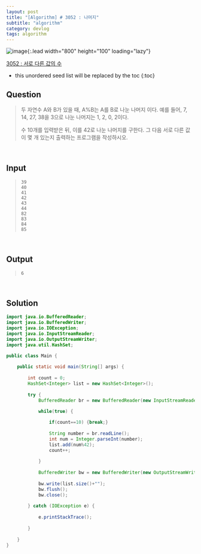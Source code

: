 ```yaml
---
layout: post
title: "[Algorithm] # 3052 : 나머지"
subtitle: "algorithm"
category: devlog
tags: algorithm
---
```


![image](https://d2gd6pc034wcta.cloudfront.net/images/logo@2x.png){:.lead width="800" height="100" loading="lazy"}

[3052 : 서로 다른 값의 수](https://www.acmicpc.net/problem/3052)

<!--more-->

* this unordered seed list will be replaced by the toc
{:toc}
## Question

> 두 자연수 A와 B가 있을 때, A%B는 A를 B로 나눈 나머지 이다. 예를 들어, 7, 14, 27, 38을 3으로 나눈 나머지는 1, 2, 0, 2이다. 
>
> 수 10개를 입력받은 뒤, 이를 42로 나눈 나머지를 구한다. 그 다음 서로 다른 값이 몇 개 있는지 출력하는 프로그램을 작성하시오.

<br>

## Input

> ```
> 39
> 40
> 41
> 42
> 43
> 44
> 82
> 83
> 84
> 85
> ```

<br>

## Output

>```
>6
>```

<br>

## Solution

```java
import java.io.BufferedReader;
import java.io.BufferedWriter;
import java.io.IOException;
import java.io.InputStreamReader;
import java.io.OutputStreamWriter;
import java.util.HashSet;

public class Main {
    
	public static void main(String[] args) {
        
		int count = 0;
		HashSet<Integer> list = new HashSet<Integer>();
		
		try {
			BufferedReader br = new BufferedReader(new InputStreamReader(System.in));
			
			while(true) {

				if(count==10) {break;}
				
				String number = br.readLine();
				int num = Integer.parseInt(number);
				list.add(num%42);
				count++;
				
			}
			
			BufferedWriter bw = new BufferedWriter(new OutputStreamWriter(System.out));
            
			bw.write(list.size()+"");
			bw.flush();
			bw.close();
			
		} catch (IOException e) {
            
			e.printStackTrace();
            
		}
		
	}
}
```


